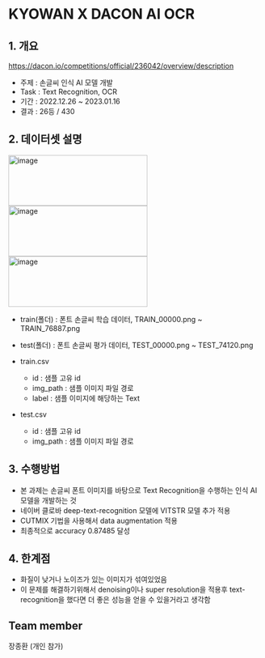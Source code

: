 # KYOWAN X DACON AI OCR
## 1. 개요
https://dacon.io/competitions/official/236042/overview/description
  - 주제 : 손글씨 인식 AI 모델 개발
  - Task : Text Recognition, OCR
  - 기간 : 2022.12.26 ~ 2023.01.16
  - 결과 : 26등 / 430
<!--  Other options to write Readme
  - [Deployment](#deployment)
  - [Used or Referenced Projects](Used-or-Referenced-Projects)
-->
## 2. 데이터셋 설명
<!--Wirte one paragraph of project description --> 
<img width="275" height = "100" alt="image" src="https://github.com/jang3463/kyowon_ai_ocr/assets/70848146/a797e391-b644-40af-8ae9-4981f5a5a148">
<img width="275" height = "100" alt="image" src="https://github.com/jang3463/kyowon_ai_ocr/assets/70848146/0edb2333-735c-4692-9fa0-dc8cfb675b8b">
<img width="275" height = "100" alt="image" src="https://github.com/jang3463/kyowon_ai_ocr/assets/70848146/d91e5cff-b327-4abc-813d-20f2293e4021">

- train(폴더) : 폰트 손글씨 학습 데이터, TRAIN_00000.png ~ TRAIN_76887.png


- test(폴더) :  폰트 손글씨 평가 데이터, TEST_00000.png ~ TEST_74120.png


- train.csv
  - id : 샘플 고유 id
  - img_path : 샘플 이미지 파일 경로
  - label : 샘플 이미지에 해당하는 Text


- test.csv
  - id : 샘플 고유 id
  - img_path : 샘플 이미지 파일 경로

## 3. 수행방법
<!-- Write Overview about this project -->
- 본 과제는 손글씨 폰트 이미지를 바탕으로 Text Recognition을 수행하는 인식 AI 모델을 개발하는 것
- 네이버 클로바 deep-text-recognition 모델에 VITSTR 모델 추가 적용
- CUTMIX 기법을 사용해서 data augmentation 적용
- 최종적으로 accuracy 0.87485 달성

## 4. 한계점
<!-- Write Overview about this project -->
- 화질이 낮거나 노이즈가 있는 이미지가 섞여있었음
- 이 문제를 해결하기위해서 denoising이나 super resolution을 적용후 text-recognition을 했다면 더 좋은 성능을 얻을 수 있을거라고 생각함

## Team member
장종환 (개인 참가)


